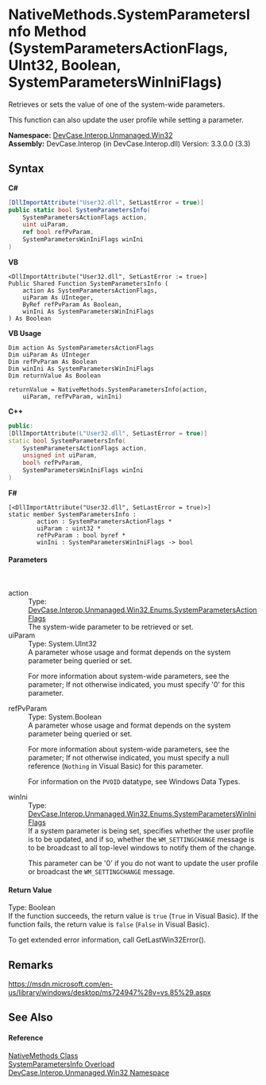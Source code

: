 # NativeMethods.SystemParametersInfo Method (SystemParametersActionFlags, UInt32, Boolean, SystemParametersWinIniFlags)
 

Retrieves or sets the value of one of the system-wide parameters. 

 This function can also update the user profile while setting a parameter.

**Namespace:**&nbsp;<a href="N_DevCase_Interop_Unmanaged_Win32">DevCase.Interop.Unmanaged.Win32</a><br />**Assembly:**&nbsp;DevCase.Interop (in DevCase.Interop.dll) Version: 3.3.0.0 (3.3)

## Syntax

**C#**<br />
``` C#
[DllImportAttribute("User32.dll", SetLastError = true)]
public static bool SystemParametersInfo(
	SystemParametersActionFlags action,
	uint uiParam,
	ref bool refPvParam,
	SystemParametersWinIniFlags winIni
)
```

**VB**<br />
``` VB
<DllImportAttribute("User32.dll", SetLastError := true>]
Public Shared Function SystemParametersInfo ( 
	action As SystemParametersActionFlags,
	uiParam As UInteger,
	ByRef refPvParam As Boolean,
	winIni As SystemParametersWinIniFlags
) As Boolean
```

**VB Usage**<br />
``` VB Usage
Dim action As SystemParametersActionFlags
Dim uiParam As UInteger
Dim refPvParam As Boolean
Dim winIni As SystemParametersWinIniFlags
Dim returnValue As Boolean

returnValue = NativeMethods.SystemParametersInfo(action, 
	uiParam, refPvParam, winIni)
```

**C++**<br />
``` C++
public:
[DllImportAttribute(L"User32.dll", SetLastError = true)]
static bool SystemParametersInfo(
	SystemParametersActionFlags action, 
	unsigned int uiParam, 
	bool% refPvParam, 
	SystemParametersWinIniFlags winIni
)
```

**F#**<br />
``` F#
[<DllImportAttribute("User32.dll", SetLastError = true)>]
static member SystemParametersInfo : 
        action : SystemParametersActionFlags * 
        uiParam : uint32 * 
        refPvParam : bool byref * 
        winIni : SystemParametersWinIniFlags -> bool 

```


#### Parameters
&nbsp;<dl><dt>action</dt><dd>Type: <a href="T_DevCase_Interop_Unmanaged_Win32_Enums_SystemParametersActionFlags">DevCase.Interop.Unmanaged.Win32.Enums.SystemParametersActionFlags</a><br />The system-wide parameter to be retrieved or set.</dd><dt>uiParam</dt><dd>Type: System.UInt32<br />A parameter whose usage and format depends on the system parameter being queried or set. 

 For more information about system-wide parameters, see the  parameter; If not otherwise indicated, you must specify '0' for this parameter.</dd><dt>refPvParam</dt><dd>Type: System.Boolean<br />A parameter whose usage and format depends on the system parameter being queried or set. 

 For more information about system-wide parameters, see the  parameter; If not otherwise indicated, you must specify a null reference (`Nothing` in Visual Basic) for this parameter. 

 For information on the `PVOID` datatype, see Windows Data Types.</dd><dt>winIni</dt><dd>Type: <a href="T_DevCase_Interop_Unmanaged_Win32_Enums_SystemParametersWinIniFlags">DevCase.Interop.Unmanaged.Win32.Enums.SystemParametersWinIniFlags</a><br />If a system parameter is being set, specifies whether the user profile is to be updated, and if so, whether the `WM_SETTINGCHANGE` message is to be broadcast to all top-level windows to notify them of the change. 

 This parameter can be '0' if you do not want to update the user profile or broadcast the `WM_SETTINGCHANGE` message.</dd></dl>

#### Return Value
Type: Boolean<br />If the function succeeds, the return value is `true` (`True` in Visual Basic). If the function fails, the return value is `false` (`False` in Visual Basic). 

 To get extended error information, call GetLastWin32Error().

## Remarks
<a href="https://msdn.microsoft.com/en-us/library/windows/desktop/ms724947%28v=vs.85%29.aspx" target="_blank">https://msdn.microsoft.com/en-us/library/windows/desktop/ms724947%28v=vs.85%29.aspx</a>

## See Also


#### Reference
<a href="T_DevCase_Interop_Unmanaged_Win32_NativeMethods">NativeMethods Class</a><br /><a href="Overload_DevCase_Interop_Unmanaged_Win32_NativeMethods_SystemParametersInfo">SystemParametersInfo Overload</a><br /><a href="N_DevCase_Interop_Unmanaged_Win32">DevCase.Interop.Unmanaged.Win32 Namespace</a><br />